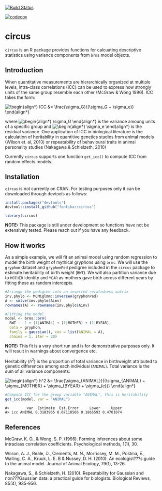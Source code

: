 [![Build Status](https://travis-ci.com/fontikar/circus.svg?branch=master)](https://travis-ci.com/fontikar/circus)

[![codecov](https://codecov.io/gh/fontikar/circus/branch/master/graph/badge.svg)](https://codecov.io/gh/fontikar/circus)

# circus

`circus` is an R package provides functions for calcuating descriptive
statistics using variance components from `brms` model objects.

Introduction
------------

When quantitative measurements are hierarchically organized at multiple
levels, intra-class correlations (ICC) can be used to express how
strongly units of the same group resemble each other (McGraw & Wong
1996). ICC takes the form:

<img src=
"https://render.githubusercontent.com/render/math?math=%5Cdisplaystyle+%5Cbegin%7Balign%2A%7D%0AICC+%26%3D+%5Cfrac%7B%5Csigma_G%7D%7B%28%5Csigma_G+%2B+%5Csigma_e%29%7D+%0A%5Cend%7Balign%2A%7D%0A" 
alt="\begin{align*}
ICC &= \frac{\sigma_G}{(\sigma_G + \sigma_e)} 
\end{align*}
">

where <img src=
"https://render.githubusercontent.com/render/math?math=%5Ctextstyle+%5Cbegin%7Balign%2A%7D%0A%5Csigma_G%0A%5Cend%7Balign%2A%7D%0A" 
alt="\begin{align*}
\sigma_G
\end{align*}
"> is the variance amoung units of a specific group
and <img src=
"https://render.githubusercontent.com/render/math?math=%5Ctextstyle+%5Cbegin%7Balign%2A%7D%0A%5Csigma_G%0A%5Cend%7Balign%2A%7D%0A" 
alt="\begin{align*}
\sigma_e
\end{align*}
"> is the residual variance. One application of ICC
in biological literature is the calculation of heritability in
quantitive genetics studies from animal models (Wilson et. al, 2010) or
repeatability of behavioural traits in animal personality studies
(Nakagawa & Schielzeth, 2010)

Currently `circus` supports one function `get_icc()` to compute ICC from
random effects models.

Installation
------------

`circus` is not currently on CRAN. For testing purposes only it can be
downloaded through devtools as follows:

``` r
install.packages("devtools")
devtool::install_github("fontikar/circus")

library(circus)
```

**NOTE:** This package is still under development so functions have not
be extensively tested. Please reach out if you have any feedback.

How it works
------------

As a simple example, we will fit an animal model using random
regression to model the birth weight of mythical gryphons using `brms`.
We will use the `gryphon` dataset and `gryphonPed` pedigree included in
the `circus` package to estimate heritability of birth weight (`BWT`).
We will also partition variance due to `MOTHER` identity and `YEAR` as
mothers gave birth across different years by fitting these as random
intercepts.

``` r
#Arrange the pedigree into an inverted relatedness matrix
inv.phylo <- MCMCglmm::inverseA(gryphonPed)
A <- solve(inv.phylo$Ainv)
rownames(A) <- rownames(inv.phylo$Ainv)

#Fitting the model
model <- brms::brm(
  BWT ~  1 + (1|ANIMAL) + (1|MOTHER) + (1|BYEAR), 
  data = gryphon,
  family = gaussian(), cov = list(ANIMAL = A),
  chains = 1, iter = 20)
```

**NOTE:** This fit is a very short run and is for demonstrative
purposes only. It will result in warnings about convergence etc.

Heritability (*h*<sup>2</sup>) is the proportion of total variance in
birthweight attributed to genetic differences among each individual
(`ANIMAL`). Total variance is the sum of all variance components:

<img src=
"https://render.githubusercontent.com/render/math?math=%5Ctextstyle+%5Cbegin%7Balign%2A%7D%0Ah%5E2+%26%3D+%5Cfrac%7B%5Csigma_%7BANIMAL%7D%7D%7B%28%5Csigma_%7BANIMAL%7D+%2B+%5Csigma_%7BMOTHER%7D+%2B+%5Csigma_%7BBYEAR%7D+%2B+%5Csigma_%7Be%7D%29%7D+%0A%5Cend%7Balign%2A%7D%0A" 
alt="\begin{align*}
h^2 &= \frac{\sigma_{ANIMAL}}{(\sigma_{ANIMAL} + \sigma_{MOTHER} + \sigma_{BYEAR} + \sigma_{e})} 
\end{align*}
">

``` r
#Compute ICC for the group variable "ANIMAL", this is heritability
get_icc(model, var = "ANIMAL")
```

    #>        var  Estimate  Est.Error     Lower     Upper
    #> icc ANIMAL 0.3183965 0.07118566 0.1866593 0.4701074

References
----------

McGraw, K. O., & Wong, S. P. (1996). Forming inferences about some
intraclass correlation coefficients. Psychological methods, 1(1), 30.

Wilson, A. J., Reale, D., Clements, M. N., Morrissey, M. M., Postma, E.,
Walling, C. A., Kruuk, L. E. B & Nussey, D. H. (2010). An ecologist???s
guide to the animal model. Journal of Animal Ecology, 79(1), 13-26.

Nakagawa, S., & Schielzeth, H. (2010). Repeatability for Gaussian and
non???Gaussian data: a practical guide for biologists. Biological
Reviews, 85(4), 935-956.
